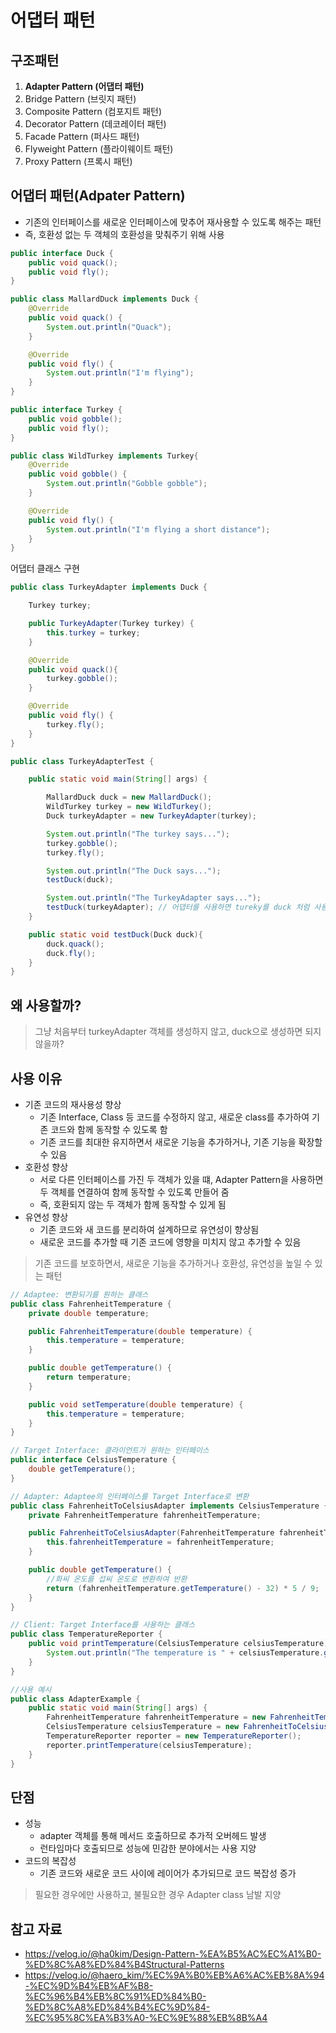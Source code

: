 # 어댑터 패턴
## 구조패턴
1. **Adapter Pattern (어댑터 패턴)**
2. Bridge Pattern (브릿지 패턴)
3. Composite Pattern (컴포지트 패턴)
4. Decorator Pattern (데코레이터 패턴)
5. Facade Pattern (퍼사드 패턴)
6. Flyweight Pattern (플라이웨이트 패턴)
7. Proxy Pattern (프록시 패턴)

## 어댑터 패턴(Adpater Pattern)
- 기존의 인터페이스를 새로운 인터페이스에 맞추어 재사용할 수 있도록 해주는 패턴 
- 즉, 호환성 없는 두 객체의 호환성을 맞춰주기 위해 사용

```java
public interface Duck {
    public void quack();
    public void fly();
}
```

```java
public class MallardDuck implements Duck {
    @Override
    public void quack() {
        System.out.println("Quack");
    }

    @Override
    public void fly() {
        System.out.println("I'm flying");
    }
}
```
```java
public interface Turkey {
    public void gobble();
    public void fly();
}
```
```java
public class WildTurkey implements Turkey{
    @Override
    public void gobble() {
        System.out.println("Gobble gobble");
    }

    @Override
    public void fly() {
        System.out.println("I'm flying a short distance");
    }
}
```
어댑터 클래스 구현
```java
public class TurkeyAdapter implements Duck {

    Turkey turkey;

    public TurkeyAdapter(Turkey turkey) {
        this.turkey = turkey;
    }

    @Override
    public void quack(){
        turkey.gobble();
    }

    @Override
    public void fly() {
        turkey.fly();
    }
}
```
```java
public class TurkeyAdapterTest {

    public static void main(String[] args) {

        MallardDuck duck = new MallardDuck();
        WildTurkey turkey = new WildTurkey();
        Duck turkeyAdapter = new TurkeyAdapter(turkey);

        System.out.println("The turkey says...");
        turkey.gobble();
        turkey.fly();

        System.out.println("The Duck says...");
        testDuck(duck);

        System.out.println("The TurkeyAdapter says...");
        testDuck(turkeyAdapter); // 어댑터를 사용하면 tureky를 duck 처럼 사용할 수 있다.
    }

    public static void testDuck(Duck duck){
        duck.quack();
        duck.fly();
    }
}

```

## 왜 사용할까?
> 그냥 처음부터 turkeyAdapter 객체를 생성하지 않고, duck으로 생성하면 되지 않을까? 


## 사용 이유
- 기존 코드의 재사용성 향상
    - 기존 Interface, Class 등 코드를 수정하지 않고, 새로운 class를 추가하여 기존 코드와 함께 동작할 수 있도록 함
    - 기존 코드를 최대한 유지하면서 새로운 기능을 추가하거나, 기존 기능을 확장할 수 있음
- 호환성 향상
    - 서로 다른 인터페이스를 가진 두 객체가 있을 떄, Adapter Pattern을 사용하면 두 객체를 연결하여 함께 동작할 수 있도록 만들어 줌
    - 즉, 호환되지 않는 두 객체가 함께 동작할 수 있게 됨
- 유연성 향상
    - 기존 코드와 새 코드를 분리하여 설계하므로 유연성이 향상됨
    - 새로운 코드를 추가할 때 기존 코드에 영향을 미치지 않고 추가할 수 있음
> 기존 코드를 보호하면서, 새로운 기능을 추가하거나 호환성, 유연성을 높일 수 있는 패턴


```java
// Adaptee: 변환되기를 원하는 클래스
public class FahrenheitTemperature {
    private double temperature;

    public FahrenheitTemperature(double temperature) {
        this.temperature = temperature;
    }

    public double getTemperature() {
        return temperature;
    }

    public void setTemperature(double temperature) {
        this.temperature = temperature;
    }
}

// Target Interface: 클라이언트가 원하는 인터페이스
public interface CelsiusTemperature {
    double getTemperature();
}

// Adapter: Adaptee의 인터페이스를 Target Interface로 변환
public class FahrenheitToCelsiusAdapter implements CelsiusTemperature {
    private FahrenheitTemperature fahrenheitTemperature;

    public FahrenheitToCelsiusAdapter(FahrenheitTemperature fahrenheitTemperature) {
        this.fahrenheitTemperature = fahrenheitTemperature;
    }

    public double getTemperature() {
        //화씨 온도를 섭씨 온도로 변환하여 반환
        return (fahrenheitTemperature.getTemperature() - 32) * 5 / 9;
    }
}

// Client: Target Interface를 사용하는 클래스
public class TemperatureReporter {
    public void printTemperature(CelsiusTemperature celsiusTemperature) {
        System.out.println("The temperature is " + celsiusTemperature.getTemperature() + " degrees Celsius");
    }
}

//사용 예시
public class AdapterExample {
    public static void main(String[] args) {
        FahrenheitTemperature fahrenheitTemperature = new FahrenheitTemperature(68);
        CelsiusTemperature celsiusTemperature = new FahrenheitToCelsiusAdapter(fahrenheitTemperature);
        TemperatureReporter reporter = new TemperatureReporter();
        reporter.printTemperature(celsiusTemperature);
    }
}

```

## 단점
- 성능
    - adapter 객체를 통해 메서드 호출하므로 추가적 오버헤드 발생
    - 런타임마다 호출되므로 성능에 민감한 분야에서는 사용 지양
- 코드의 복잡성
    - 기존 코드와 새로운 코드 사이에 레이어가 추가되므로 코드 복잡성 증가
> 필요한 경우에만 사용하고, 불필요한 경우 Adapter class 남발 지양


## 참고 자료
- https://velog.io/@ha0kim/Design-Pattern-%EA%B5%AC%EC%A1%B0-%ED%8C%A8%ED%84%B4Structural-Patterns
- https://velog.io/@haero_kim/%EC%9A%B0%EB%A6%AC%EB%8A%94-%EC%9D%B4%EB%AF%B8-%EC%96%B4%EB%8C%91%ED%84%B0-%ED%8C%A8%ED%84%B4%EC%9D%84-%EC%95%8C%EA%B3%A0-%EC%9E%88%EB%8B%A4
